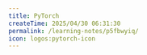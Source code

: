 ```yaml
---
title: PyTorch
createTime: 2025/04/30 06:31:30
permalink: /learning-notes/p5fbwyiq/
icon: logos:pytorch-icon
---
```


<LinkCard icon="logos:pytorch-icon" href="https://pytorch.ac.cn/" title="PyTorch" description="一个优化的张量库，用于使用 GPU 和 CPU 进行深度学习。"></LinkCard>